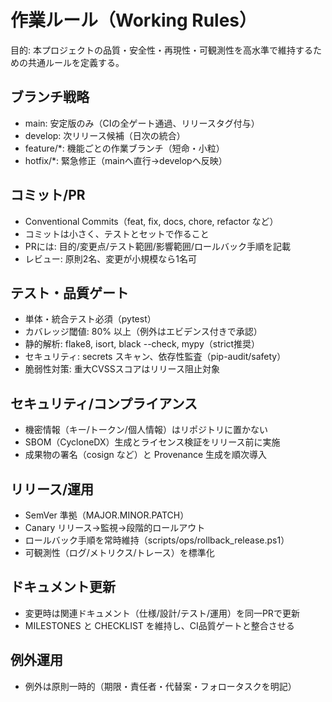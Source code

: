 # 作業ルール（Working Rules）

目的: 本プロジェクトの品質・安全性・再現性・可観測性を高水準で維持するための共通ルールを定義する。

## ブランチ戦略
- main: 安定版のみ（CIの全ゲート通過、リリースタグ付与）
- develop: 次リリース候補（日次の統合）
- feature/*: 機能ごとの作業ブランチ（短命・小粒）
- hotfix/*: 緊急修正（mainへ直行→developへ反映）

## コミット/PR
- Conventional Commits（feat, fix, docs, chore, refactor など）
- コミットは小さく、テストとセットで作ること
- PRには: 目的/変更点/テスト範囲/影響範囲/ロールバック手順を記載
- レビュー: 原則2名、変更が小規模なら1名可

## テスト・品質ゲート
- 単体・統合テスト必須（pytest）
- カバレッジ閾値: 80% 以上（例外はエビデンス付きで承認）
- 静的解析: flake8, isort, black --check, mypy（strict推奨）
- セキュリティ: secrets スキャン、依存性監査（pip-audit/safety）
- 脆弱性対策: 重大CVSSスコアはリリース阻止対象

## セキュリティ/コンプライアンス
- 機密情報（キー/トークン/個人情報）はリポジトリに置かない
- SBOM（CycloneDX）生成とライセンス検証をリリース前に実施
- 成果物の署名（cosign など）と Provenance 生成を順次導入

## リリース/運用
- SemVer 準拠（MAJOR.MINOR.PATCH）
- Canary リリース→監視→段階的ロールアウト
- ロールバック手順を常時維持（scripts/ops/rollback_release.ps1）
- 可観測性（ログ/メトリクス/トレース）を標準化

## ドキュメント更新
- 変更時は関連ドキュメント（仕様/設計/テスト/運用）を同一PRで更新
- MILESTONES と CHECKLIST を維持し、CI品質ゲートと整合させる

## 例外運用
- 例外は原則一時的（期限・責任者・代替案・フォロータスクを明記）